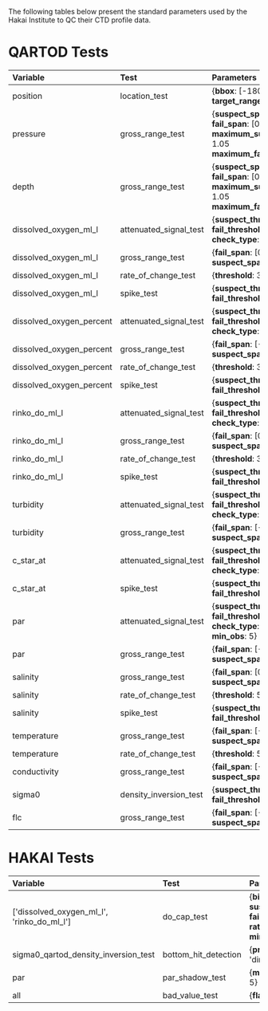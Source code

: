 The following tables below present the standard parameters used by the Hakai Institute to QC their CTD profile data.
 
# QARTOD Tests 
| Variable                 | Test                   | Parameters                                                                                                                                |
|:-------------------------|:-----------------------|:------------------------------------------------------------------------------------------------------------------------------------------|
| position                 | location_test          | {**bbox**: [-180, -90, 180, 90]<br>**target_range**: 3000}                                                                                |
| pressure                 | gross_range_test       | {**suspect_span**: [0, 12000]<br>**fail_span**: [0, 12000]<br>**maximum_suspect_depth_ratio**: 1.05<br>**maximum_fail_depth_ratio**: 1.1} |
| depth                    | gross_range_test       | {**suspect_span**: [0, 12000]<br>**fail_span**: [0, 12000]<br>**maximum_suspect_depth_ratio**: 1.05<br>**maximum_fail_depth_ratio**: 1.1} |
| dissolved_oxygen_ml_l    | attenuated_signal_test | {**suspect_threshold**: 0.1<br>**fail_threshold**: 0.01<br>**check_type**: 'range'}                                                       |
| dissolved_oxygen_ml_l    | gross_range_test       | {**fail_span**: [0, 20]<br>**suspect_span**: [1, 15]}                                                                                     |
| dissolved_oxygen_ml_l    | rate_of_change_test    | {**threshold**: 3}                                                                                                                        |
| dissolved_oxygen_ml_l    | spike_test             | {**suspect_threshold**: 0.5<br>**fail_threshold**: 1}                                                                                     |
| dissolved_oxygen_percent | attenuated_signal_test | {**suspect_threshold**: 0.1<br>**fail_threshold**: 0.01<br>**check_type**: 'range'}                                                       |
| dissolved_oxygen_percent | gross_range_test       | {**fail_span**: [-1, 150]<br>**suspect_span**: [0, 140]}                                                                                  |
| dissolved_oxygen_percent | rate_of_change_test    | {**threshold**: 30}                                                                                                                       |
| dissolved_oxygen_percent | spike_test             | {**suspect_threshold**: 20<br>**fail_threshold**: 40}                                                                                     |
| rinko_do_ml_l            | attenuated_signal_test | {**suspect_threshold**: 0.1<br>**fail_threshold**: 0.01<br>**check_type**: 'range'}                                                       |
| rinko_do_ml_l            | gross_range_test       | {**fail_span**: [0, 20]<br>**suspect_span**: [1, 15]}                                                                                     |
| rinko_do_ml_l            | rate_of_change_test    | {**threshold**: 3}                                                                                                                        |
| rinko_do_ml_l            | spike_test             | {**suspect_threshold**: 0.5<br>**fail_threshold**: 1}                                                                                     |
| turbidity                | attenuated_signal_test | {**suspect_threshold**: 0.01<br>**fail_threshold**: 0.001<br>**check_type**: 'range'}                                                     |
| turbidity                | gross_range_test       | {**fail_span**: [-0.1, 10000]<br>**suspect_span**: [0, 1000]}                                                                             |
| c_star_at                | attenuated_signal_test | {**suspect_threshold**: 0.002<br>**fail_threshold**: 0.0001<br>**check_type**: 'range'}                                                   |
| c_star_at                | spike_test             | {**suspect_threshold**: 0.5<br>**fail_threshold**: 1}                                                                                     |
| par                      | attenuated_signal_test | {**suspect_threshold**: 0.05<br>**fail_threshold**: 0.02<br>**check_type**: 'std'<br>**min_obs**: 5}                                      |
| par                      | gross_range_test       | {**fail_span**: [-1, 100000]<br>**suspect_span**: [-0.5, 50000]}                                                                          |
| salinity                 | gross_range_test       | {**fail_span**: [0, 45]<br>**suspect_span**: [2, 42]}                                                                                     |
| salinity                 | rate_of_change_test    | {**threshold**: 5}                                                                                                                        |
| salinity                 | spike_test             | {**suspect_threshold**: 0.5<br>**fail_threshold**: 1}                                                                                     |
| temperature              | gross_range_test       | {**fail_span**: [-2, 100]<br>**suspect_span**: [-2, 40]}                                                                                  |
| temperature              | rate_of_change_test    | {**threshold**: 5}                                                                                                                        |
| conductivity             | gross_range_test       | {**fail_span**: [-0.1, 100]<br>**suspect_span**: [0, 100]}                                                                                |
| sigma0                   | density_inversion_test | {**suspect_threshold**: -0.005<br>**fail_threshold**: -0.03}                                                                              |
| flc                      | gross_range_test       | {**fail_span**: [-0.5, 150]<br>**suspect_span**: [-0.1, 80]}                                                                              |

# HAKAI Tests 
|Variable | Test| Parameters|
| :----| :----| :----|
|['dissolved_oxygen_ml_l', 'rinko_do_ml_l']|do_cap_test|{**bin_size**: 1<br>**suspect_threshold**: 0.2<br>**fail_threshold**: 0.5<br>**ratio_above_threshold**: 0.5<br>**minimum_bins_per_profile**: 10}|
|sigma0_qartod_density_inversion_test|bottom_hit_detection|{**profile_direction_variable**: 'direction_flag'}|
|par|par_shadow_test|{**min_par_for_shadow_detection**: 5}|
|all|bad_value_test|{**flag_list**: ['.isna', -9.99e-29]}|
